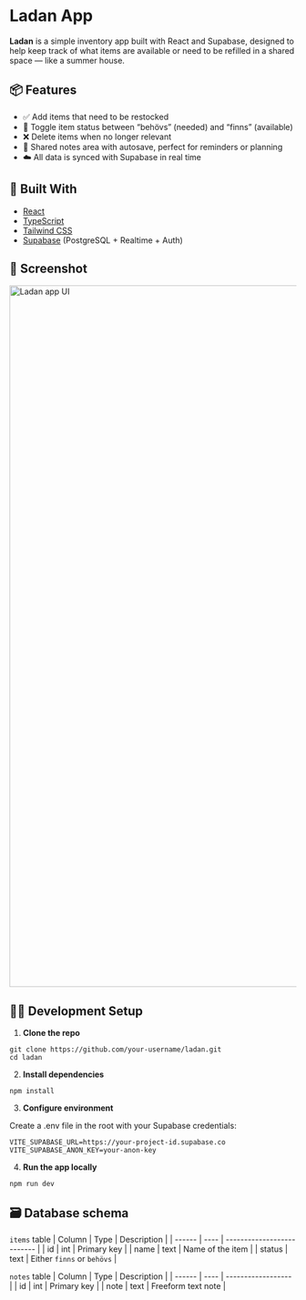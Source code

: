 # Ladan App

**Ladan** is a simple inventory app built with React and Supabase, designed to help keep track of what items are available or need to be refilled in a shared space — like a summer house.

## 📦 Features

- ✅ Add items that need to be restocked
- 🔁 Toggle item status between “behövs” (needed) and “finns” (available)
- ❌ Delete items when no longer relevant
- 📝 Shared notes area with autosave, perfect for reminders or planning
- ☁️ All data is synced with Supabase in real time

## 🧰 Built With

- [React](https://reactjs.org/)
- [TypeScript](https://www.typescriptlang.org/)
- [Tailwind CSS](https://tailwindcss.com/)
- [Supabase](https://supabase.com/) (PostgreSQL + Realtime + Auth)

## 📸 Screenshot
<img width="1233" alt="Ladan app UI" src="https://github.com/user-attachments/assets/9a6a6acb-edf1-4b2d-aea2-af569e176957" />

## 🧑‍💻 Development Setup

1. **Clone the repo**

```
git clone https://github.com/your-username/ladan.git
cd ladan
```

2. **Install dependencies**

```
npm install
```

3. **Configure environment**

Create a .env file in the root with your Supabase credentials:
```
VITE_SUPABASE_URL=https://your-project-id.supabase.co
VITE_SUPABASE_ANON_KEY=your-anon-key
```

4. **Run the app locally**

```
npm run dev
```

## 🗃️ Database schema

`items` table
| Column | Type | Description                |
| ------ | ---- | -------------------------- |
| id     | int  | Primary key                |
| name   | text | Name of the item           |
| status | text | Either `finns` or `behövs` |

`notes` table
| Column | Type | Description        |
| ------ | ---- | ------------------ |
| id     | int  | Primary key        |
| note   | text | Freeform text note |
   
